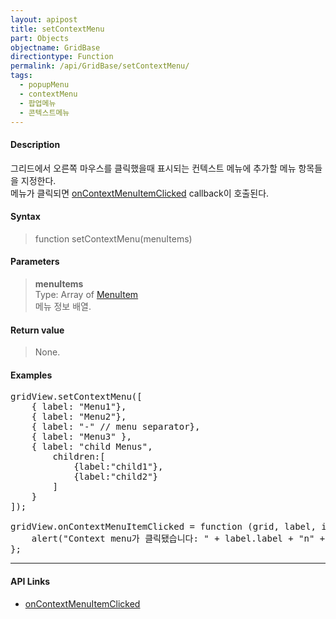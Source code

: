 ```yaml
---
layout: apipost
title: setContextMenu
part: Objects
objectname: GridBase
directiontype: Function
permalink: /api/GridBase/setContextMenu/
tags:
  - popupMenu
  - contextMenu
  - 팝업메뉴
  - 콘텍스트메뉴
---
```



#### Description

 그리드에서 오른쪽 마우스를 클릭했을때 표시되는 컨텍스트 메뉴에 추가할 메뉴 항목들을 지정한다.  
 메뉴가 클릭되면 [onContextMenuItemClicked](/api/GridBase/onContextMenuItemClicked) callback이 호출된다.  

#### Syntax

> function setContextMenu(menuItems)

#### Parameters

> **menuItems**  
> Type: Array of [MenuItem](/api/types/MenuItem/)  
> 메뉴 정보 배열.  

#### Return value

> None.

#### Examples 

<pre class="prettyprint">
gridView.setContextMenu([
    { label: "Menu1"}, 
    { label: "Menu2"}, 
    { label: "-" // menu separator}, 
    { label: "Menu3" }, 
    { label: "child Menus",
        children:[
            {label:"child1"},
            {label:"child2"}
        ]
    }
]);

gridView.onContextMenuItemClicked = function (grid, label, index) {
    alert("Context menu가 클릭됐습니다: " + label.label + "n" + JSON.stringify(index));
};
</pre>

---

#### API Links

* [onContextMenuItemClicked](/api/GridBase/onContextMenuItemClicked)  